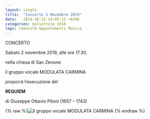```yaml
---
layout: single
title:  "Concerto 2 Novembre 2019"
date:   2019-10-13 14:05:12 +0200
categories: bollettino 1910
tags: Comunità Appuntamenti Musica
---
```


CONCERTO

Sabato 2 novembre 2019, alle ore 17.30,                                   

nella chiesa di San Zenone

il gruppo vocale MODULATA CARMINA

proporrà l’esecuzione del

**REQUIEM**

di Giuseppe Ottavio Pitoni (1657 – 1743)


{% raw %}<img class="full"
 src="/assets/images/bollettino1910/modulata_carmina.jpg" 
 alt="il gruppo vocale MODULATA CARMINA">
{% endraw %}

